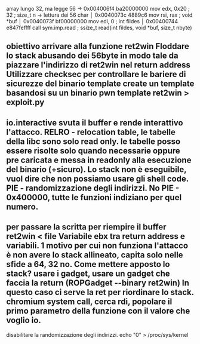 array lungo 32, ma legge 56
-> 0x004006f4      ba20000000     mov edx, 0x20               ; 32 ; size_t n
-> lettura dei 56 char │           0x0040073c      4889c6         mov rsi, rax                ; void *buf
│           0x0040073f      bf00000000     mov edi, 0                  ; int fildes
│           0x00400744      e847feffff     call sym.imp.read           ; ssize_t read(int fildes, void *buf, size_t nbyte)

obiettivo arrivare alla funzione ret2win
Floddare lo stack abusando dei 56byte in modo tale da piazzare l'indirizzo di ret2win nel return address
Utilizzare checksec per controllare le bariere di sicurezze del binario
template create un template basandosi su un binario pwn template ret2win > exploit.py
-
io.interactive svuta il buffer e rende interattivo l'attacco.
RELRO - relocation table, le tabelle della libc sono solo read only. le tabelle posso essere risolte solo quando necessarie oppure pre caricata e messa in readonly alla esecuzione del binario (+sicuro).
Lo stack non è eseguibile, vuol dire che non possiamo usare gli shell code.
PIE - randomizzazione degli indirizzi.
No PIE - 0x400000, tutte le funzioni indiziano per quel numero.
-
per passare la scritta per riempire il buffer ret2win < file
Variabile ebx tra return address e variabili.
1 motivo per cui non funziona l'attacco è non avere lo stack allineato, capita solo nelle sfide a 64, 32 no.
Come mettere apposto lo stack? usare i gadget, usare un gadget che faccia la return (ROPGadget --binary ret2win)
In questo caso ci serve la ret per riordinare lo stack.
chromium system call, cerca rdi, popolare il primo parametro della funzione con il valore che voglio io.
-
disabilitare la randomizzazione degli indirizzi.
echo "0" > /proc/sys/kernel